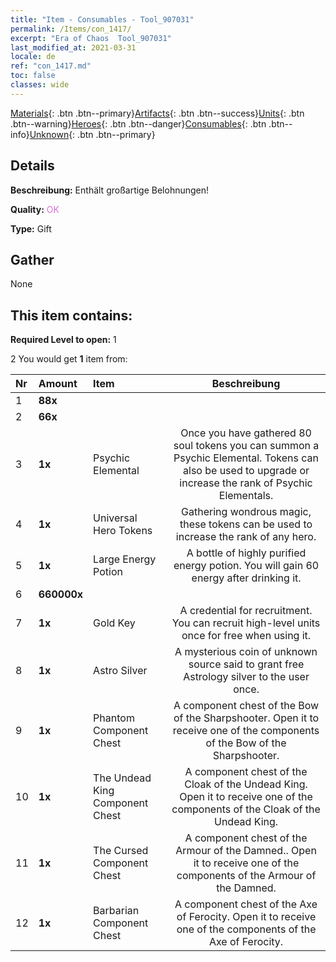 ```yaml
---
title: "Item - Consumables - Tool_907031"
permalink: /Items/con_1417/
excerpt: "Era of Chaos  Tool_907031"
last_modified_at: 2021-03-31
locale: de
ref: "con_1417.md"
toc: false
classes: wide
---
```

 [Materials](/de/Items/){: .btn .btn--primary}[Artifacts](/de/Items/Artifacts/){: .btn .btn--success}[Units](/de/Items/Units/){: .btn .btn--warning}[Heroes](/de/Items/Heroes/){: .btn .btn--danger}[Consumables](/de/Items/Consumables/){: .btn .btn--info}[Unknown](/de/Items/Unknown/){: .btn .btn--primary}

## Details
 **Beschreibung:** Enthält großartige Belohnungen!

 **Quality:** <span style="color: #DA70D6">OK</span>

 **Type:** Gift

## Gather

  None

## This item contains:

 **Required Level to open:** 1

 2 You would get **1** item  from:

  | Nr | Amount |     Item    | Beschreibung |
  |:---|:-------|:------------|:-----------:|
  | 1 |  **88x** | <i class="fas fa-gem"/> |  | 
  | 2 |  **66x** | <i class="fas fa-gem"/> |  | 
  | 3 |  **1x** | Psychic Elemental | Once you have gathered 80 soul tokens you can summon a Psychic Elemental. Tokens can also be used to upgrade or increase the rank of Psychic Elementals.  | 
  | 4 |  **1x** | Universal Hero Tokens | Gathering wondrous magic, these tokens can be used to increase the rank of any hero.  | 
  | 5 |  **1x** | Large Energy Potion | A bottle of highly purified energy potion. You will gain 60 energy after drinking it.  | 
  | 6 |  **660000x** | <i class="fas fa-coins"/> |  | 
  | 7 |  **1x** | Gold Key | A credential for recruitment. You can recruit high-level units once for free when using it.  | 
  | 8 |  **1x** | Astro Silver | A mysterious coin of unknown source said to grant free Astrology silver to the user once.  | 
  | 9 |  **1x** | Phantom Component Chest | A component chest of the Bow of the Sharpshooter. Open it to receive one of the components of the Bow of the Sharpshooter.  | 
  | 10 |  **1x** | The Undead King Component Chest | A component chest of the Cloak of the Undead King. Open it to receive one of the components of the Cloak of the Undead King.  | 
  | 11 |  **1x** | The Cursed Component Chest | A component chest of the Armour of the Damned.. Open it to receive one of the components of the Armour of the Damned.  | 
  | 12 |  **1x** | Barbarian Component Chest | A component chest of the Axe of Ferocity. Open it to receive one of the components of the Axe of Ferocity.  | 
